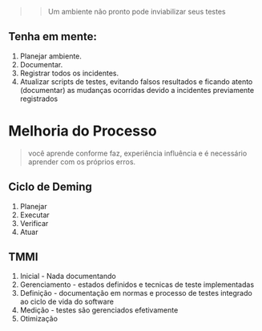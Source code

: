 >> Um ambiente não pronto pode inviabilizar seus testes

## Tenha em mente:
1. Planejar ambiente.
2. Documentar.
3. Registrar todos os incidentes.
4. Atualizar scripts de testes, evitando falsos resultados e ficando atento (documentar) as mudanças ocorridas devido a incidentes previamente registrados

# Melhoria do Processo
> você aprende conforme faz, experiência influência e é necessário aprender com os próprios erros.

## Ciclo de Deming
1. Planejar
2. Executar
3. Verificar
4. Atuar

## TMMI
1. Inicial - Nada documentando
2. Gerenciamento - estados definidos e tecnicas de teste implementadas
3. Definição - documentação em normas e processo de testes integrado ao ciclo de vida do software
4. Medição - testes são gerenciados efetivamente
5. Otimização